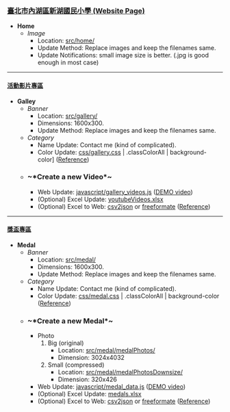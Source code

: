 ### [臺北市內湖區新湖國民小學 (Website Page)](https://xinhuelementaryschool.github.io/)
* **Home**
  * *Image*
    * Location: [src/home/](./src/home/)
    * Update Method:  Replace images and keep the filenames same.
    * Update Notifications: small image size is better.  (.jpg is good enough in most case)
---
#### [活動影片專區](https://xinhuelementaryschool.github.io/gallery.html)
* **Galley**
  * *Banner*
    * Location: [src/gallery/](src/gallery/)
    * Dimensions: 1600x300.
    * Update Method: Replace images and keep the filenames same.
  * *Category* 
    * Name Update: Contact me (kind of complicated).
    * Color Update: [css/gallery.css](css/gallery.css) | .classColorAll | background-color] ([Reference](tutorial/gallery/Category_Color.png))
  * ### \~*Create a new Video\*~
    * Web Update: [javascript/gallery_videos.js](javascript/gallery_videos.js) ([DEMO video](https://www.youtube.com/watch?v=Eq7yArnPIIc&feature=youtu.be))
    * (Optional) Excel Update:  [youtubeVideos.xlsx](youtubeVideos.xlsx) 
    * (Optional) Excel to Web:  [csv2json](https://www.csvjson.com/csv2json) or [freeformate](https://www.freeformatter.com/csv-to-json-converter.html) ([Reference](tutorial/gallery/Excel_to_Web.mp4))
---
#### [獎盃專區](https://xinhuelementaryschool.github.io/medal.html)
* **Medal**
  * *Banner*
     * Location: [src/medal/](src/medal/)
     * Dimensions: 1600x300.
     * Update Method: Replace images and keep the filenames same.
  * *Category* 
     * Name Update: Contact me (kind of complicated).
     * Color Update: [css/medal.css](css/medal.css) | .classColorAll | background-color ([Reference](tutorial/medal/Category_Color.jpg))
  * ### \~*Create a new Medal\*~
     * Photo
       1. Big (original)
            * Location: [src/medal/medalPhotos/](src/medal/medalPhotos/)
            * Dimension: 3024x4032
       2. Small (compressed)
            * Location: [src/medal/medalPhotosDownsize/](src/medal/medalPhotosDownsize/)
            * Dimension: 320x426
     * Web Update: [javascript/medal_data.js](javascript/medal_data.js) ([DEMO video](tutorial/medal/Medal_Update.mp4))
     * (Optional) Excel Update:  [medals.xlsx](medals.xlsx)
     * (Optional) Excel to Web:  [csv2json](https://www.csvjson.com/csv2json) or [freeformate](https://www.freeformatter.com/csv-to-json-converter.html)  ([Reference](tutorial/medal/Excel_to_Web.mp4))
